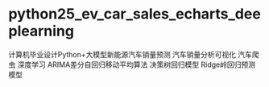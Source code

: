 # python25_ev_car_sales_echarts_deeplearning
计算机毕业设计Python+大模型新能源汽车销量预测 汽车销量分析可视化 汽车爬虫 深度学习 ARIMA差分自回归移动平均算法 决策树回归模型 Ridge岭回归预测模型

